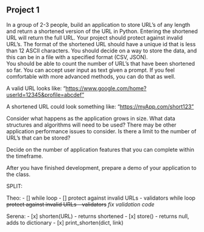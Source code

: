 ## Project 1

In a group of 2-3 people, build an application to store URL’s of any length and return a 
shortened version of the URL in Python.  Entering the shortened URL will return the full 
URL.  Your project should protect against invalid URL’s.  The format of the shortened 
URL should have a unique id that is less than 12 ASCII characters.  You should decide 
on a way to store the data, and this can be in a file with a specified format (CSV, JSON).  
You should be able to count the number of URL’s that have been shortened so far.  You 
can accept user input as text given a prompt.  If you feel comfortable with more 
advanced methods, you can do that as well. 

A valid URL looks like:  “https://www.google.com/home?userId=12345&profile=abcdef” 

A shortened URL could look something like:  “https://myApp.com/short123”  

Consider what happens as the application grows in size.  What data structures and 
algorithms will need to be used?  There may be other application performance issues to 
consider.  Is there a limit to the number of URL’s that can be stored? 

Decide on the number of application features that you can complete within the 
timeframe. 

After you have finished development, prepare a demo of your application to the class.

SPLIT: 

Theo:
    - [] while loop
    - [] protect against invalid URLs - validators 
    while loop
    ~~protect against invalid URLs - validators~~ *fix validation code*

Serena: 
    - [x] shorten(URL) - returns shortened
    - [x] store() - returns null, adds to dictionary
    - [x] print_shorten(dict, link)
